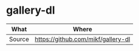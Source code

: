 # gallery-dl

| What   | Where                                |
|--------|--------------------------------------|
| Source | <https://github.com/mikf/gallery-dl> |
